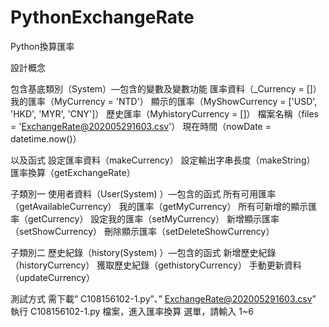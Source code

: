 # PythonExchangeRate
Python換算匯率

設計概念

包含基底類別（System）—包含的變數及變數功能
匯率資料（_Currency = []）
我的匯率（MyCurrency = 'NTD'）
顯示的匯率（MyShowCurrency = ['USD', 'HKD', 'MYR', 'CNY']）
歷史匯率（MyhistoryCurrency = []）
檔案名稱（files = 'ExchangeRate@202005291603.csv'）
現在時間（nowDate = datetime.now()）

以及函式
設定匯率資料（makeCurrency）
設定輸出字串長度（makeString）
匯率換算（getExchangeRate）

子類別一 使用者資料（User(System) ）—包含的函式
所有可用匯率（getAvailableCurrency）
我的匯率（getMyCurrency）
所有可新增的顯示匯率（getCurrency）
設定我的匯率（setMyCurrency）
新增顯示匯率（setShowCurrency）
刪除顯示匯率（setDeleteShowCurrency）

子類別二 歷史紀錄（history(System) ）—包含的函式
新增歷史紀錄（historyCurrency）
獲取歷史紀錄（gethistoryCurrency）
手動更新資料（updateCurrency）

測試方式
需下載” C108156102-1.py”、”
ExchangeRate@202005291603.csv”
執行 C108156102-1.py 檔案，進入匯率換算
選單，請輸入 1~6
